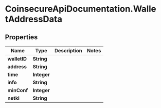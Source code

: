# CoinsecureApiDocumentation.WalletAddressData

## Properties
Name | Type | Description | Notes
------------ | ------------- | ------------- | -------------
**walletID** | **String** |  | 
**address** | **String** |  | 
**time** | **Integer** |  | 
**info** | **String** |  | 
**minConf** | **Integer** |  | 
**netki** | **String** |  | 



